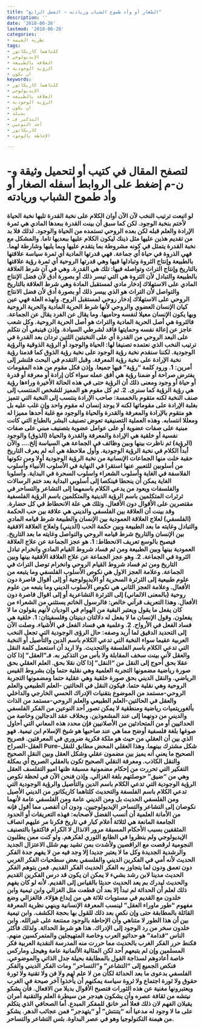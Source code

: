 ```yaml
---
title: "الصَّغار أو وأد طموح الشباب وريادته – الفصل الرابع"
description: ''
date: '2018-06-26'
lastmod: '2018-06-26'
categories:
- نظرية القيمة
tags:
- كلتاهما كاريكاتور
- الإيديولوجي
- العلاقة بالطبيعة
- الرؤية الوجودية
- ان يكون
keywords:
- كلتاهما كاريكاتور
- الإيديولوجي
- العلاقة بالطبيعة
- الرؤية الوجودية
- ان يكون
- بحيلة
- التذكير فـ
- أحد النوعين
- كاريكاتور
- الإحاطة بالوجود

---
```

# **لتصفح المقال في كتيب أو لتحميل وثيقة و-ن-م إضغط على الروابط أسفله** **الصغار أو وأد طموح الشباب وريادته**

### لو اتبعت ترتيب النخب لآن الآن أوان الكلام على نخبة القدرة تليها نخبة الحياة لأختم بنخبة الوجود. لكن كما سبق أن بينت القدرة ببعدها المادي هي ثمرة الإرادة والعلم قبله لكن بعده الروحي تستمده من الحياة والوجود. لذلك فلا بد من تقديم هذين عليها مثل ذينك ليكون الكلام عليها ببعديها تاما. والمشكل مع نخبة القدرة يتمثل في كونه مشروطة بما يتقدم عليها وبما يليها وشارطة لهما. فهي الذروة في حياة أي جماعة. فهي قدرتها المادية أي ثمرة سياسة علاقتها بالطبيعة وإنتاج الثروة وتبادلها فيها وهي قدرتها الروحية أي ثمرة رؤية علاقتها بالتاريخ وإنتاج التراث وتواصله فيها: تلك هي القدرة. وهي في آن شرط العلاقة بالطبيعة والتبادل لأن الثروة هي التي تيسر ذلك أو بصورة أدق لأن فضل الإنتاج المادي على الاستهلاك إدخار مادي لمستقبل المادة وهي شرط العلاقة بالتاريخ والتواصل لأن التراث هو الذي ييسر ذلك أو بصورة أدق لأن فضل الانتاج الروحي على الاستهلاك إدخار روحي لمستقبل الروح. ولهذه العلة فهي عين كيان الإنسان العضوي والروحي لأنها شرط الحرية المادية والحرية الروحية وبها يكون الإنسان معيلا لنفسه وحاميها. وما يقال عن الفرد يقال عن الجماعة. فالثروة هي أصل الحرية المادية والتراث هو أصل الحرية الروحية. وكل شعب عاجز عن إعالة نفسه وحمايتها فاقد لشرطي السيادة. وإذن فينبغي أن نتكلم على البعد الروحي من القدرة أي على النخبتين اللتين تردان بعد القدرة في ترتيب النخب الذي نعتمده تصنيفا لها: الحياة والوجود أو الرؤية الذوقية والرؤية الوجودية. لكننا سنقدم نخبة رؤية الوجود على نخبة رؤية الذوق كما قدمنا رؤية نخبة الإرادة على نخبة رؤية المعرفة. وقبل التقدم في البحث فلنشر إلى أمرين: 1. ورود كلمة “رؤية” فيها جميعا. وإذن فكل مقوم من هذه المقومات يفترض صراحة أو ضمنا رؤية هي أفق عمله سواء كان إرادة أو معرفة أو قدرة أو حياة أو وجود ومعنى ذلك أن الرؤية حتى في هذه الحالة الأخيرة وراءها رؤية هي رؤية الرؤية كما سنرى. 2. ثم كل مقوم هو المميز للشخص المنتسب إلى صنف النخبة لكنه متقوم بالخمسة: صاحب الإرادة ينتسب إلى النخبة التي تتميز بغلبة الإرادة على مقوماتها لكنه لا يوجد إنسان له مقوم واحد وإن غلب عليه بل هو متقوم بالإرادة والمعرفة والقدرة والحياة والوجود مع غلبة أحدها مميزا له ومعللا انتسابه. وهذه العملية التصنيفية تعوض تصنيف البشر بالطباع التي كانت مبنية على صفات عضوية أو على عوامل عضوية بتصنيف مبني على صفات نفسية أو خلقية هي الإرادة والمعرفة والقدرة والحياة (الذوق) والوجود (الرؤية) ثم ناظرت بينها وبين وظائف في الجماعة هي السياسة إلخ…. والآن أبدأ الكلام في نخبة الرؤية الوجودية. وأول ملاحظة هي أنه لم يعرف التاريخ حقبة خلت منها الجماعات الإنسانية من نخبة الرؤية الوجودية أولا ومن تكونها من أسلوبين للتعبير عنها استقرا في النهاية في الأسلوب الأنبياء وأسلوب الفلاسفة في الغاية وأسلوب الشعراء واسلوب السحرة في البداية. وأسلوبا الغاية يمكن أن ينحطا فينكصا إلى أسلوبي البداية بعد ختم الرسالات والفلسفات ويعود من يدعي الكلام باسمهما إلى التشاعر والتساحر في ثرثرات المتكلمين باسم الرؤية الدينية والمتكلمين باسم الرؤية الفلسفية مقتصرين على الأقوال دون الأفعال. وتلك هي علة الانحطاط في كل حضارة. وقد بينت أن العلاقة بين الفلسفي والديني هي علاقة بين حب الحكمة (الفلسفي) لعلاج العلاقة العمودية بين الإنسان والطبيعة شرط قيامه المادي والتبادل وغايته ما بعد الطبيعة وبين حكمة الحب (الديني) ولعلاج العلاقة الافقية بين الإنسان والتاريخ شرط قيامه الروحي والتواصل وغايته ما بعد التاريخ. فيصبح بالوسع تعريف الانحطاط: 1. هو عجز الجماعة عن علاج العلاقة العمودية بينها وبين الطبيعة ومن ثم فساد شروط القيام المادي وانخرام تبادل الثروة في الجماعة. 2. وهو عجز الجماعة عن علاج العلاقة الأفقية بينها وبين التاريخ ومن ثم فساد شروط القيام الروحي وانخرام توصل التراث في الجماعة. وعلامة العجز الاول هي نكوص الأسلوب الفلسفي وما يتبعه من علوم طبيعية إلى الثرثرة السحرية أو الأيديولوجية أو إلى أقوال قاصرة دون الأفعال. وعلامة العجز الثاني هي نكوص الأسلوب الديني وما يتبعه من علوم روحية (بالمعنى الالماني) إلى الثرثرة التشاعرية أو إلى اقوال قاصرة دون الأفعال. وهذا التعريف قرآني خالص: فالرسول الخاتم يستثني من الشعراء من كان يفعل ما يقول ويعتبر البقية من الهوام في الوديان لأنهم يقولون ما لا يفعلون. وقول الإنسان ما لا يفعل له دلالتان دينيتان وفلسفيتان: 1. خلقية هي فساد الفعل في الأرواح. 2. وعلمية هي فساد الفعل في الأشياء. وصلت الآن إلى التحديد الدقيق لما أريد وصفه: حال الرؤى الوجودية التي تجعل النخب العربية عقيما سواء النخبة التي تدعي الكلام باسم الدين والتأصيل أو النخبة التي تدعي الكلام باسم الفلسفة والتحديث. ولا اريد أن استعمل كلمة النقل والعقل لأني بينت سخف المقابلة ولا بأس من التذكير به. فـ”العقل” إذا كان عقلا بحق أحوج إلى النقل من “النقل” إذا كان نقلا بحق. العلم العقلي بحق صورة رياضية مضمونها التجربة العلمية وهي نقلية حتما وإن بشروط القيس الرياضي. والنقل الديني بحق صورة خلقية وهي عقلية حتما ومضمونها التجربة الروحية وهي نقلية حتما. فيكون النقل في الحالتين -العلم الطبيعي والعلم الروحي-مستمد من الموضوع بتقنيات الإدراك الحسي الخارجي والداخلي والعقل في الحالتين-العلم الطبيعي والعلم الروحي-مستمد من الذات بألغوريتميات رياضية ومنطقية لا يمكن تصور أحد النوعين من الفكر الفلسفي والديني من دونهما إلى عند المشعوذين. وبخلاف عقد الدجالين وخاصة من الحداثيين أو من المتحادثين من الأصلانيين فإن محدد هذه المعاني التي أحاول صوغها بلغة فلسفية أوضح مما هي عند صاحبها هو شيخ الإسلام ابن تيمية. فهو الذي بين أن العقلي من حيث هو ملكة فكرية ضروري في المعرفتين. فصريح العقل-الصراح Pure-شكل مشترك بينهما. وهذا العقلي المحض مطابق للنقل الصحيح ما يعني أنه يميز بين مضمون عقلي وشكل العقل وبين النقل الصحيح والنقل الكاذب. ومعرفة النقلي الصحيح تكون بالعقلي الصريح أي بمكلة التفكير التي تحررت من إحكام مضمونية مسبقة ظنها اميو التفلسف العقل وهي من “ضيق” حوصلتهم بلغة الغزالي. وإذن فنحن الآن في لحظة نكوص الرؤية الوجودية التي تدعي الكلام باسم الدين والتأصيل والرؤية الوجودية التي تدعي الكلام باسم الفلسفة والتحديث كلتاهما كاريكاتور من الديني الأصيل ومن الفلسفي الحديث بل ومن الديني عامة ومن الفلسفي عامة لأنهما نكوصان إلى التشاعر والتساحر الإيديولوجيين. ودون أن أتفصى مما أقول فإنه من الأمانة العلمية أن أنسب الفضل لأصحابه: فهذه التعريفات أو الحدود الجامعة المانعة هي لثلاثة أعلام كبار في تاريخ فكرنا مر عليهم انصاف المثقفين بسبب الأحكام المسبقة مرور الانذال لا الكرام فاكتفوا بالتصنيف الإيديولوجي ولم ينظروا في الطابع الثوري لفكرهم. ولو كنت ممن يطلبون النجومية لرقصت مع الراقصين ولأشدت بمن تشيد بهم شلل الاعتزال الجديد والرشدية الجديدة وكل ما لا يعتبر جديدا إلا وجد فيه من لا يفهم جدة الفكر الحديث لأنه أمي في الفكرين الديني والفلسفي بعض سطحيات الفكر الغربي دون تعمق ودون لما يتجاوز به الفكر الحديث الفكر القديم. فمن يتوهم الفكر الحديث مدينا لابن رشد بشيء لا يمكن ان يكون قد درس الفكرين القديم والحديث ليدرك بم يعد الحديث حديثا بالقياس إلى القديم. لأنه لو كان يفهم ذلك لعلم أن الحداثة لم تبدأ إلا بعد أن قطعت مثل الغزالي وابن تيمية وابن خلدون مع القديم في مستويات ثلاثة هي من إبداع هؤلاء. فالغزالي وضع مفهوم “طور ماوراء العقل” لينسب المعرفة الإنسانية وينهي نظرية المعرفة القائلة بالمطابقة حتى وإن نكص بعد ذلك للقول بها بحجة الكشف. وابن تيمية بين أن هذا الطور لا متناهي وأن الإحاطة بالوجود ممتنعة على غيرالله. وابن خلدون سخر من رد الوجود إلى الإدراك. هذا هو شرط الحداثة. ولذلك فأكثر الناس “قدامة” هو حداثيو العرب وخاصة المتهيجلين والمتمركسين منهم. فكنط حرر الفكر الغرب بالحديث مما حررت منه المدرسة النقدية العربية فكر المسلمين وإن لم يتبعهم أحد لكن المثالية الألمانية عامة وهيجل وماركس خاصة أعادوهم لسذاجة القول بالمطابقة بحيلة جدل الذاتي والموضوعي. فنكص الجميع إلى “التشاعر” و”التساحر” ومات الفكر الديني والفكر الفلسفي بدعوى ما بعد الحداثة لكأن من لا علم لهم ولا فن ولا تقنية ولا ثورة حقوق ولا ثورة اجتماع ولا ثروة سياسة يمكنهم أن يأخذوا آخر صيحة في الغرب ويعتبرونها مغنية عن هذه الثورات فتصبح الأقوال بديلا من الافعال. فأن يشكو نيتشه من ثقافة عصره وأن يشكون هيدجر من سيطرة العلم والتقنية أمران يقبلان الفهم لان ذلك فعلا أمر خانق للمفكر المبدع. أما الصحافي الذي يتكلم على ما لا وجود له مدعيا أنه “يتنتش” أو “يتهدجر” فمن عجائب الدهر. يشكو من هيمنة التكنولوجيا وهو في عصر البداوة. بئس التشاعر والتساحر.

###